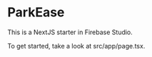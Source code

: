 # ParkEase

This is a NextJS starter in Firebase Studio.

To get started, take a look at src/app/page.tsx.
